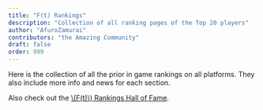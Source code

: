 ```yaml
---
title: "F(t) Rankings"
description: "Collection of all ranking pages of the Top 20 players"
author: "AfuroZamurai"
contributors: "the Amazing Community"
draft: false
order: 999
---
```


Here is the collection of all the prior in game rankings on all platforms. They also include more info and news for each section.

Also check out the [\\(F(t)\\) Rankings Hall of Fame](/guide-extensions/rankings-hall-of-fame).
